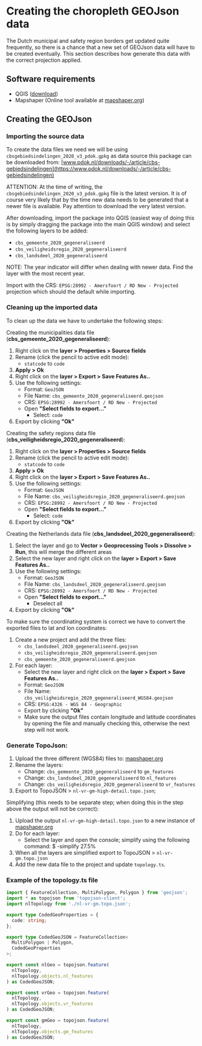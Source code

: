# Creating the choropleth GEOJson data

The Dutch municipal and safety region borders get updated quite frequently, so there is
a chance that a new set of GEOJson data will have to be created eventually.
This section describes how generate this data with the correct projection applied.

## Software requirements

- QGIS ([download](https://qgis.org/en/site/forusers/download.html))
- Mapshaper (Online tool available at [mapshaper.org](https://mapshaper.org))

## Creating the GEOJson

### Importing the source data

To create the data files we need we will be using `cbsgebiedsindelingen_2020_v3_pdok.gpkg` as
data source this package can be downloaded from: [www.pdok.nl/downloads/-/article/cbs-gebiedsindelingen](https://www.pdok.nl/downloads/-/article/cbs-gebiedsindelingen)

ATTENTION: At the time of writing, the `cbsgebiedsindelingen_2020_v3_pdok.gpkg` file is the latest version.
It is of course very likely that by the time new data needs to be generated that a newer file is available.
Pay attention to download the very latest version.

After downloading, import the package into QGIS (easiest way of doing this is by simply dragging the package into
the main QGIS window) and select the following layers to be added:

- `cbs_gemeente_2020_gegeneraliseerd`
- `cbs_veiligheidsregio_2020_gegeneraliseerd`
- `cbs_landsdeel_2020_gegeneraliseerd`

NOTE: The year indicator will differ when dealing with newer data. Find the layer with the most recent year.

Import with the CRS: `EPSG:28992 - Amersfoort / RD New - Projected` projection which should the default while importing.

### Cleaning up the imported data

To clean up the data we have to undertake the following steps:

Creating the municipalities data file (**cbs_gemeente_2020_gegeneraliseerd**):

1. Right click on the **layer > Properties > Source fields**
2. Rename (click the pencil to active edit mode):
   - `statcode` to `code`
3. **Apply > Ok**
4. Right click on the **layer > Export > Save Features As..**
5. Use the following settings:
   - Format: `GeoJSON`
   - File Name: `cbs_gemeente_2020_gegeneraliseerd.geojson`
   - CRS: `EPSG:28992 - Amersfoort / RD New - Projected`
   - Open **"Select fields to export..."**
     - Select: `code`
6. Export by clicking **"Ok"**

Creating the safety regions data file (**cbs_veiligheidsregio_2020_gegeneraliseerd**):

1. Right click on the **layer > Properties > Source fields**
2. Rename (click the pencil to active edit mode):
   - `statcode` to `code`
3. **Apply > Ok**
4. Right click on the **layer > Export > Save Features As..**
5. Use the following settings:
   - Format: `GeoJSON`
   - File Name: `cbs_veiligheidsregio_2020_gegeneraliseerd.geojson`
   - CRS: `EPSG:28992 - Amersfoort / RD New - Projected`
   - Open **"Select fields to export..."**
     - Select: `code`
6. Export by clicking **"Ok"**

Creating the Netherlands data file (**cbs_landsdeel_2020_gegeneraliseerd**):

1. Select the layer and go to **Vector > Geoprocessing Tools > Dissolve > Run**, this will merge the different areas
2. Select the new layer and right click on the **layer > Export > Save Features As..**
3. Use the following settings:
   - Format: `GeoJSON`
   - File Name: `cbs_landsdeel_2020_gegeneraliseerd.geojson`
   - CRS: `EPSG:28992 - Amersfoort / RD New - Projected`
   - Open **"Select fields to export..."**
     - Deselect all
4. Export by clicking **"Ok"**

To make sure the coordinating system is correct we have to convert the exported files to lat and lon coordinates:

1. Create a new project and add the three files:
   - `cbs_landsdeel_2020_gegeneraliseerd.geojson`
   - `cbs_veiligheidsregio_2020_gegeneraliseerd.geojson`
   - `cbs_gemeente_2020_gegeneraliseerd.geojson`
2. For each layer:
   - Select the new layer and right click on the **layer > Export > Save Features As..**
   - Format: `GeoJSON`
   - File Name: `cbs_veiligheidsregio_2020_gegeneraliseerd_WGS84.geojson`
   - CRS: `EPSG:4326 - WGS 84 - Geographic`
   - Export by clicking **"Ok"**
   * Make sure the output files contain longitude and latitude coordinates by opening the file and manually checking this, otherwise the next step will not work.

### Generate TopoJson:

1. Upload the three different (WGS84) files to: [mapshaper.org](https://mapshaper.org)
2. Rename the layers:
   - Change: `cbs_gemeente_2020_gegeneraliseerd` to `gm_features`
   - Change: `cbs_landsdeel_2020_gegeneraliseerd` to `nl_features`
   - Change: `cbs_veiligheidsregio_2020_gegeneraliseerd` to `vr_features`
3. Export to TopoJSON > `nl-vr-gm-high-detail.topo.json`;

Simplifying (this needs to be separate step; when doing this in the step above the output will not be correct):

1. Upload the output `nl-vr-gm-high-detail.topo.json` to a new instance of [mapshaper.org](https://mapshaper.org/)
2. Do for each layer:
   - Select the layer and open the console; simplify using the following command: $ -simplify 27.5%
3. When all the layers are simplified export to TopoJSON > `nl-vr-gm.topo.json`
4. Add the new data file to the project and update `topology.ts`.

### Example of the topology.ts file

```typescript
import { FeatureCollection, MultiPolygon, Polygon } from 'geojson';
import * as topojson from 'topojson-client';
import nlTopology from './nl-vr-gm.topo.json';

export type CodedGeoProperties = {
  code: string;
};

export type CodedGeoJSON = FeatureCollection<
  MultiPolygon | Polygon,
  CodedGeoProperties
>;

export const nlGeo = topojson.feature(
  nlTopology,
  nlTopology.objects.nl_features
) as CodedGeoJSON;

export const vrGeo = topojson.feature(
  nlTopology,
  nlTopology.objects.vr_features
) as CodedGeoJSON;

export const gmGeo = topojson.feature(
  nlTopology,
  nlTopology.objects.gm_features
) as CodedGeoJSON;
```
